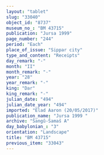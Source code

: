 ```yaml
---
layout: "tablet"
slug: "33040"
object_id: "8737"
museum_no_: "BM 43715"
publication: "Jursa 1999"
page_number: "244"
period: "Each"
place_of_issue: "Sippar city"
type_and_content: "Receipts"
day_remark: "-"
month: "II"
month_remark: "-"
year: "28"
year_remark: "-"
king: "Dar"
king_remark: "-"
julian_date: "494"
julian_date_year: "494"
imported: "Elad Aaron (20/05/2017)"
publication_name: "Jursa 1999 "
archive: "Šangû-Šamaš A"
day_babylonian_: "3"
orientation: "Landscape"
title: "BM 43715"
previous_item: "33043"
---
```

